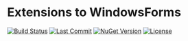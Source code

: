 # Extensions to WindowsForms
[![Build Status](https://img.shields.io/github/actions/workflow/status/Hawkynt/C--FrameworkExtensions/dotnet.yml?branch=master "Build Status")](https://github.com/Hawkynt/C--FrameworkExtensions/actions)
[![Last Commit](https://img.shields.io/github/last-commit/Hawkynt/C--FrameworkExtensions?branch=master)](https://github.com/Hawkynt/C--FrameworkExtensions/commits/master/System.Windows.Forms.Extensions)
[![NuGet Version](https://img.shields.io/nuget/v/FrameworkExtensions.System.Windows.Forms)](https://www.nuget.org/packages/FrameworkExtensions.System.Windows.Forms/)
[![License](https://img.shields.io/badge/License-LGPL_3.0-blue)](https://licenses.nuget.org/LGPL-3.0-or-later)
